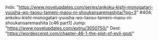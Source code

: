 Indx: "https://www.novelupdates.com/series/ankoku-kishi-monogatari-yuusha-wo-taosu-tameni-maou-ni-shoukansaremashita/?pg=3"
#404: ankoku-kishi-monogatari-yuusha-wo-taosu-tameni-maou-ni-shoukansaremashita [c46 part1]
Jump: "https://www.novelupdates.com/extnu/3050750/"
Dest: "https://wordexcerpt.com/chapter-46-1-the-plot-of-evil-god/"